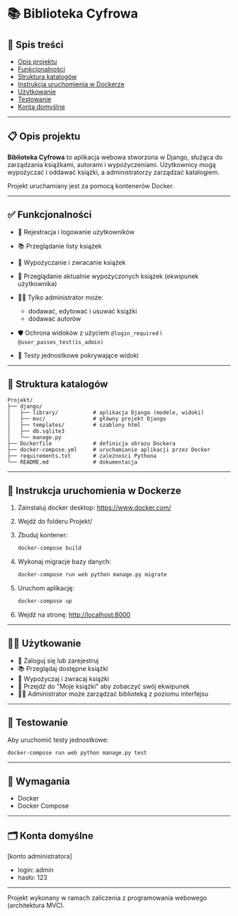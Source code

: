 # 📚 Biblioteka Cyfrowa

## 📄 Spis treści

* [Opis projektu](#opis-projektu)
* [Funkcjonalności](#funkcjonalności)
* [Struktura katalogów](#struktura-katalogów)
* [Instrukcja uruchomienia w Dockerze](#instrukcja-uruchomienia-w-dockerze)
* [Użytkowanie](#użytkowanie)
* [Testowanie](#testowanie)
* [Konta domyślne](#konta-domyślne)

---

## 📋 Opis projektu

**Biblioteka Cyfrowa** to aplikacja webowa stworzona w Django, służąca do zarządzania książkami, autorami i wypożyczeniami. Użytkownicy mogą wypożyczać i oddawać książki, a administratorzy zarządzać katalogiem.

Projekt uruchamiany jest za pomocą kontenerów Docker.

---

## ✅ Funkcjonalności

* 🔐 Rejestracja i logowanie użytkowników
* 📚 Przeglądanie listy książek
* 📖 Wypożyczanie i zwracanie książek
* 🎒 Przeglądanie aktualnie wypożyczonych książek (ekwipunek użytkownika)
* 🧑‍💼 Tylko administrator może:

  * dodawać, edytować i usuwać książki
  * dodawać autorów
* 🛡️ Ochrona widoków z użyciem `@login_required` i `@user_passes_test(is_admin)`
* 🧪 Testy jednostkowe pokrywające widoki

---

## 📁 Struktura katalogów

```
Projekt/
├── django/
│   ├── library/           # aplikacja Django (modele, widoki)
│   ├── mvc/               # główny projekt Django
│   ├── templates/         # szablony html
│   ├── db.sqlite3
│   └── manage.py
├── Dockerfile             # definicja obrazu Dockera
├── docker-compose.yml     # uruchamianie aplikacji przez Docker
├── requirements.txt       # zależności Pythona
└── README.md              # dokumentacja
```

---

## 🐳 Instrukcja uruchomienia w Dockerze

1. Zainstaluj docker desktop: https://www.docker.com/

2. Wejdź do folderu Projekt/

3. Zbuduj kontener:

   ```bash
   docker-compose build
   ```

4. Wykonaj migracje bazy danych:

   ```bash
   docker-compose run web python manage.py migrate
   ```

5. Uruchom aplikację:

   ```bash
   docker-compose up
   ```

6. Wejdź na stronę: [http://localhost:8000](http://localhost:8000)

---

## 👨‍💻 Użytkowanie

* 🔐 Zaloguj się lub zarejestruj
* 📚 Przeglądaj dostępne książki
* 🔄 Wypożyczaj i zwracaj książki
* 🎒 Przejdź do "Moje książki" aby zobaczyć swój ekwipunek
* 🧑‍💼 Administrator może zarządzać biblioteką z poziomu interfejsu


---

## 🧪 Testowanie

Aby uruchomić testy jednostkowe:

```bash
docker-compose run web python manage.py test
```

---

## 📝 Wymagania

* Docker
* Docker Compose


---

## 🗂️ Konta domyślne
[konto administratora]
* login: admin 
* hasło: 123

---

Projekt wykonany w ramach zaliczenia z programowania webowego (architektura MVC).
